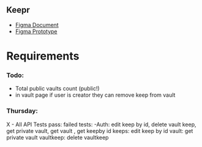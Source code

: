## Keepr

- [Figma Document](https://www.figma.com/file/Uui3335TxIEXWzgp4xrX9r/Keepr?node-id=0%3A1)
- [Figma Prototype](https://www.figma.com/proto/Uui3335TxIEXWzgp4xrX9r/Keepr?node-id=1%3A53&scaling=min-zoom)

# Requirements

### Todo:

- Total public vaults count (public!)
- in vault page if user is creator they can remove keep from vault

### Thursday:

X - All API Tests pass:
failed tests:
-Auth: edit keep by id, delete vault keep, get private vault, get vault , get keepby id
keeps: edit keep by id
vault: get private vault
vaultkeep: delete vaultkeep
